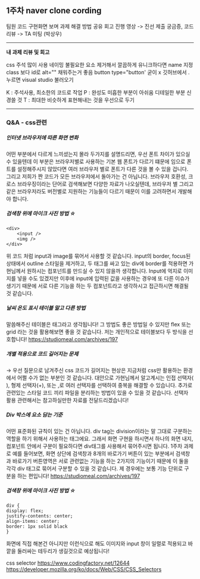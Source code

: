 ## 1주차 naver clone cording

팀원 코드 구현화면 보며 과제 해결 방법 공유
회고 진행 영상 -> 진선 제출
궁금증, 코드리뷰 -> TA 미팅 (박상우)

---

<b>내 과제 리뷰 및 회고</b>

css 주석 많이 사용
네이밍
불필요한 요소 제거해서 깔끔하게
유니크하다면 name 지정 class 보다 id로
alt="" 채워주는거 좋음
button type="button' 굳이 x
깃허브에서 . 누르면 visual studio 불러오기

K : 주석사용, 최소한의 코드로 작업
P : 완성도 미흡한 부분이 아쉬움 디테일한 부분 신경쓸 것
T : 최대한 비슷하게 표현해내는 것을 우선으로 두기

---

### Q&A - css관련

##### 인터넷 브라우저에 따른 화면 변화

어떤 부분에서 다르게 느끼셨는지 몰라 두가지를 설명드리면, 우선 폰트 차이가 있으실 수 있을텐데 이 부분은 브라우저별로 사용하는 기본 웹 폰트가 다르기 떄문에 임으로 폰트를 설정해주시지 않았다면 여러 브라우저 별로 폰트가 다른 것을 볼 수 있을 겁니다. 그리고 저희가 짠 코드가 모든 브라우저에서 돌아가는 건 아닙니다. 브라우저 호환성, 크로스 브라우징이라는 단어로 검색해보면 다양한 자료가 나오실텐데, 브라우저 별 그리고 같은 브라우저라도 버전별로 지원하는 기능들이 다르기 때문이 이를 고려하면서 개발해야 합니다.

##### 검색창 위에 마이크 사진 방법 ☆

```
<div>
	<input />
	<img />
</div>
```

위 코드 처럼 input과 image를 묶어서 사용할 것 같습니다. input의 border, focus된 상태에서 outline 스타일을 제거하고, 두 태그를 싸고 있는 div에 border를 적용하면 가현님께서 원하시는 컴포넌트를 만드실 수 있지 않을까 생각합니다. Input에 억지로 이미지를 넣을 수도 있겠지만 이후에 input에 입력된 값을 사용하는 경우에 또 다른 이슈가 생기기 때문에 서로 다른 기능을 하는 두 컴포넌트라고 생각하시고 접근하시면 해결될 것 같습니다.

##### 날씨 온도 표시 테이블 말고 다른 방법

말씀해주신 테이블은 <table/> 태그라고 생각됩니다! 그 방법도 좋은 방법일 수 있지만 flex 또는 grid 라는 것을 활용해보면 좋을 것 같습니다. 저는 개인적으로 테이블보다 두 방식을 선호합니다! https://studiomeal.com/archives/197

##### 개별 적용으로 코드 길어지는 문제

→ 우선 질문으로 남겨주신 css 코드가 길어지는 현상은 지금처럼 css만 활용하는 환경에서 어쩔 수가 없는 부분인 것 같습니다. 대안으로 가현님께서 알고계시는 인접 선택자( ), 형제 선택자(+), 또는 ,로 여러 선택자를 선택하여 중복을 해결할 수 있습니다. 추가로 관련있는 스타일 코드 끼리 파일을 분리하는 방법이 있을 수 있을 것 같습니다. 선택자 활용 관련해서는 참고하실만한 자료를 전달드리겠습니다!

##### Div 박스에 요소 담는 기준

어떤 표준화된 규칙이 있는 건 아닙니다. div tag는 division이라는 말 그대로 구분하는 역할을 하기 위해서 사용하는 태그에요. 그래서 화면 구현을 하시면서 하나의 화면 내지, 컴포넌트 안에서 구분이 필요하다면 div태그를 사용해서 묶어주시면 됩니다. 1주차 과제로 예를 들어보면, 화면 상단에 검색창과 8개의 바로가기 버튼이 있는 부분에서 검색창과 바로가기 버튼영역은 서로 관련없는 기능을 하는 2가지의 기능이기 때문에 이 둘을 각각 div 태그로 묶어서 구분할 수 있을 것 같습니다. 제 경우에는 보통 기능 단위로 구분을 하는 편입니다!
https://studiomeal.com/archives/197

##### 검색창 위에 마이크 사진 방법 ☆

```
div {
display: flex;
justify-contents: center;
align-items: center;
border: 1px solid black
}
```

화면에 직접 해본건 아니지만 이런식으로 해도
이미지와 input 창이 일렬로 적용되고 바깥을 둘러싸는 테두리가 생길것으로 예상됩니다!

css selector
https://www.codingfactory.net/12644
https://developer.mozilla.org/ko/docs/Web/CSS/CSS_Selectors

